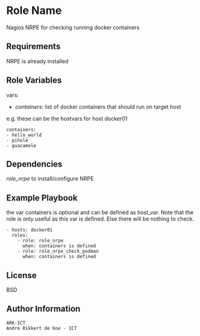 Role Name
=========

Nagios NRPE for checking running docker containers

Requirements
------------

NRPE is already installed

Role Variables
--------------

vars:

- *containers*: list of docker containers that should run on target host

e.g. these can be the hostvars for host docker01

    containers:
    - hello_world
    - pihole
    - guacamole

Dependencies
------------

*role_nrpe* to install/configure NRPE

Example Playbook
----------------

the var containers is optional and can be defined as host_var.
Note that the role is only useful as this var is defined.
Else there will be nothing to check.

    - hosts: docker01
      roles:
        - role: role_nrpe
          when: containers is defined
        - role: role_nrpe_check_podman
          when: containers is defined

License
-------

BSD

Author Information
------------------

    ARK-ICT
    Andre Rikkert de Koe - ICT
